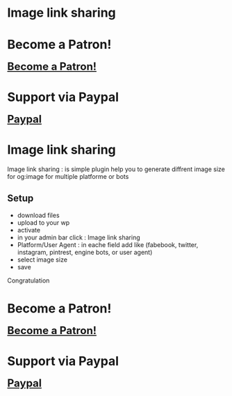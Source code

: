 
# Image link sharing
# Become a Patron! 
<a href="https://www.patreon.com/bePatron?u=38671402" style='font-weight:bold;font-size:24px;'>Become a Patron!</a>
# Support via Paypal
<a href="https://paypal.me/OUTMANI" style='font-weight:bold;font-size:24px;'>Paypal</a>

#  Image link sharing
 Image link sharing : is simple plugin help you to generate diffrent image size for og:image for multiple platforme or bots
## Setup
* download files
* upload to your wp 
* activate
* in your admin bar click : Image link sharing
* Platform/User Agent : in eache field add like (fabebook, twitter, instagram, pintrest, engine bots, or user agent)
* select image size
* save 

Congratulation


# Become a Patron! 
<a href="https://www.patreon.com/bePatron?u=38671402" style='font-weight:bold;font-size:24px;'>Become a Patron!</a>
# Support via Paypal
<a href="https://paypal.me/OUTMANI" style='font-weight:bold;font-size:24px;'>Paypal</a>
